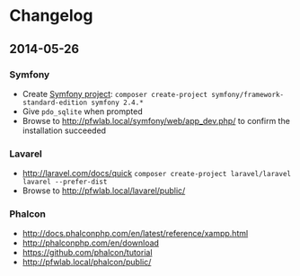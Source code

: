 # Changelog

## 2014-05-26

### Symfony

- Create [Symfony project](http://symfony.com/doc/current/book/installation.html): ```composer create-project symfony/framework-standard-edition symfony 2.4.*```
- Give `pdo_sqlite` when prompted
- Browse to http://pfwlab.local/symfony/web/app_dev.php/ to confirm the installation succeeded

### Lavarel

- http://laravel.com/docs/quick ```composer create-project laravel/laravel lavarel --prefer-dist```
- Browse to http://pfwlab.local/lavarel/public/

### Phalcon

- http://docs.phalconphp.com/en/latest/reference/xampp.html
- http://phalconphp.com/en/download
- https://github.com/phalcon/tutorial
- http://pfwlab.local/phalcon/public/